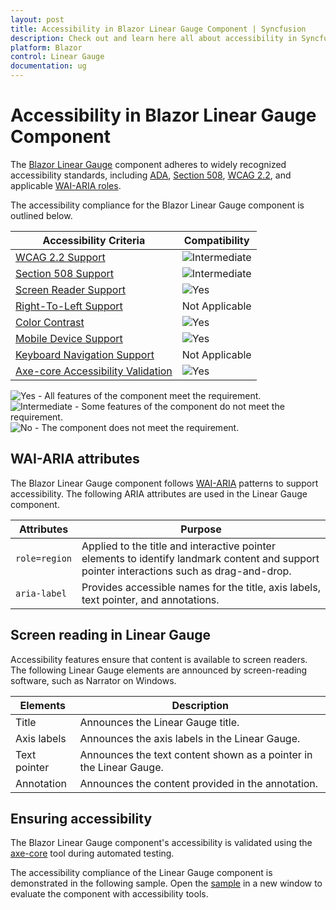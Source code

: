 ```yaml
---
layout: post
title: Accessibility in Blazor Linear Gauge Component | Syncfusion
description: Check out and learn here all about accessibility in Syncfusion Blazor Linear Gauge component and more.
platform: Blazor
control: Linear Gauge
documentation: ug
---
```


# Accessibility in Blazor Linear Gauge Component

The [Blazor Linear Gauge](https://www.syncfusion.com/blazor-components/blazor-linear-gauge) component adheres to widely recognized accessibility standards, including [ADA](https://www.ada.gov/), [Section 508](https://www.section508.gov/), [WCAG 2.2](https://www.w3.org/TR/WCAG22/), and applicable [WAI-ARIA roles](https://www.w3.org/TR/wai-aria/#roles).

The accessibility compliance for the Blazor Linear Gauge component is outlined below.

| Accessibility Criteria | Compatibility |
| -- | -- |
| [WCAG 2.2 Support](../common/accessibility) | <img src="https://cdn.syncfusion.com/content/images/documentation/partial.png" alt="Intermediate"> |
| [Section 508 Support](../common/accessibility) | <img src="https://cdn.syncfusion.com/content/images/documentation/partial.png" alt="Intermediate"> |
| [Screen Reader Support](../common/accessibility) | <img src="https://cdn.syncfusion.com/content/images/landing-page/yes.png" alt="Yes"> |
| [Right-To-Left Support](../common/accessibility) | Not Applicable |
| [Color Contrast](../common/accessibility) | <img src="https://cdn.syncfusion.com/content/images/landing-page/yes.png" alt="Yes"> |
| [Mobile Device Support](../common/accessibility) | <img src="https://cdn.syncfusion.com/content/images/landing-page/yes.png" alt="Yes"> |
| [Keyboard Navigation Support](../common/accessibility) | Not Applicable |
| [Axe-core Accessibility Validation](../common/accessibility) | <img src="https://cdn.syncfusion.com/content/images/landing-page/yes.png" alt="Yes"> |

<style>
    .post .post-content img {
        display: inline-block;
        margin: 0.5em 0;
    }
</style>

<div><img src="https://cdn.syncfusion.com/content/images/documentation/full.png" alt="Yes"> - All features of the component meet the requirement.</div>

<div><img src="https://cdn.syncfusion.com/content/images/documentation/partial.png" alt="Intermediate"> - Some features of the component do not meet the requirement.</div>

<div><img src="https://cdn.syncfusion.com/content/images/documentation/not-supported.png" alt="No"> - The component does not meet the requirement.</div>

## WAI-ARIA attributes

The Blazor Linear Gauge component follows [WAI-ARIA](https://www.w3.org/WAI/ARIA/apg/patterns/) patterns to support accessibility. The following ARIA attributes are used in the Linear Gauge component.

| Attributes | Purpose |
|-----|-----|
| `role=region` | Applied to the title and interactive pointer elements to identify landmark content and support pointer interactions such as drag-and-drop. |
| `aria-label` | Provides accessible names for the title, axis labels, text pointer, and annotations. |

## Screen reading in Linear Gauge

Accessibility features ensure that content is available to screen readers. The following Linear Gauge elements are announced by screen-reading software, such as Narrator on Windows.

| Elements | Description |
|-----|-----|
| Title | Announces the Linear Gauge title.|
| Axis labels | Announces the axis labels in the Linear Gauge.|
| Text pointer | Announces the text content shown as a pointer in the Linear Gauge. |
| Annotation | Announces the content provided in the annotation. |

## Ensuring accessibility

The Blazor Linear Gauge component's accessibility is validated using the [axe-core](https://www.nuget.org/packages/Deque.AxeCore.Playwright) tool during automated testing.

The accessibility compliance of the Linear Gauge component is demonstrated in the following sample. Open the [sample](https://blazor.syncfusion.com/accessibility/lineargauge) in a new window to evaluate the component with accessibility tools.
